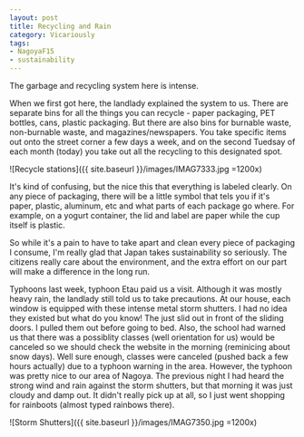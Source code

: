 ```yaml
---
layout: post
title: Recycling and Rain
category: Vicariously
tags:
- NagoyaF15
- sustainability
---
```



The garbage and recycling system here is intense.

When we first got here, the landlady explained the system to us. There are separate bins for all the things you can recycle - paper packaging, PET bottles, cans, plastic packaging. But there are also bins for burnable waste, non-burnable waste, and magazines/newspapers. You take specific items out onto the street corner a few days a week, and on the second Tuedsay of each month (today) you take out all the recycling to this designated spot. 

![Recycle stations]({{ site.baseurl }}/images/IMAG7333.jpg =1200x)

It's kind of confusing, but the nice this that everything is labeled clearly. On any piece of packaging, there will be a little symbol that tels you if it's paper, plastic, aluminum, etc and what parts of each package go where. For example, on a yogurt container, the lid and label are paper while the cup itself is plastic. 

So while it's a pain to have to take apart and clean every piece of packaging I consume, I'm really glad that Japan takes sustainability so seriously. The citizens really care about the environment, and the extra effort on our part will make a difference in the long run.

Typhoons
last week, typhoon Etau paid us a visit. Although it was mostly heavy rain, the landlady still told us to take precautions. At our house, each window is equipped with these intense metal storm shutters. I had no idea they existed but what do you know! The just slid out in front of the sliding doors. I pulled them out before going to bed. Also, the school had warned us that there was a possiblity classes (well orientation for us) would be canceled so we should check the website in the morning (reminicing about snow days). Well sure enough, classes were canceled (pushed back a few hours actually) due to a typhoon warning in the area. However, the typhoon was pretty nice to our area of Nagoya. The previous night I had heard the strong wind and rain against the storm shutters, but that morning it was just cloudy and damp out. It didn't really pick up at all, so I just went shopping for rainboots (almost typed rainbows there). 

![Storm Shutters]({{ site.baseurl }}/images/IMAG7350.jpg =1200x)
